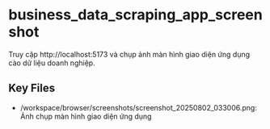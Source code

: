 # business_data_scraping_app_screenshot

Truy cập http://localhost:5173 và chụp ảnh màn hình giao diện ứng dụng cào dữ liệu doanh nghiệp.

## Key Files

- /workspace/browser/screenshots/screenshot_20250802_033006.png: Ảnh chụp màn hình giao diện ứng dụng
